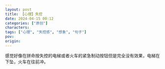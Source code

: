 ```yaml
---
layout: post
title: 【心理】失控
date: 2024-04-15 00:12
categories: ["原创"]
characters: 
tags: ["心理", "失控感", "想象", "句子"]
pov: 
origin: 
---
```


感觉好像在拼命按失控的电梯或者火车的紧急制动按钮但是完全没有效果，电梯在下坠，火车在往前冲。
